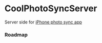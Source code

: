 CoolPhotoSyncServer
===================

Server side for [iPhone photo sync app](https://github.com/vitalidze/osx-project-2)

### Roadmap